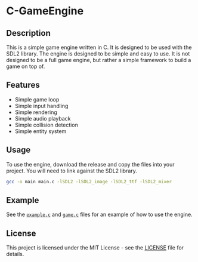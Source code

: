# C-GameEngine

## Description
This is a simple game engine written in C. It is designed to be used with the SDL2 library. The engine is designed to be simple and easy to use. It is not designed to be a full game engine, but rather a simple framework to build a game on top of.

## Features
- Simple game loop
- Simple input handling
- Simple rendering
- Simple audio playback
- Simple collision detection
- Simple entity system

## Usage
To use the engine, download the release and copy the files into your project.
You will need to link against the SDL2 library.
```bash
gcc -o main main.c -lSDL2 -lSDL2_image -lSDL2_ttf -lSDL2_mixer
```

## Example
See the [`example.c`](./src/example.c) and [`game.c`](./src/game.c) files for an example of how to use the engine.

## License
This project is licensed under the MIT License - see the [LICENSE](./LICENSE) file for details.